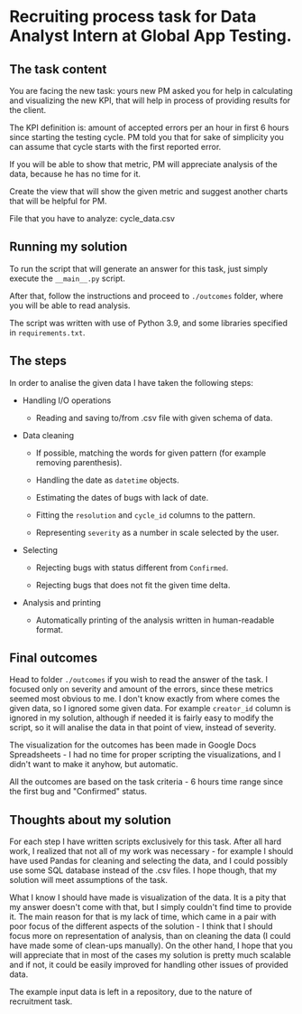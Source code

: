# Recruiting process task for Data Analyst Intern at Global App Testing.

## The task content

You are facing the new task: yours new PM asked you for help in calculating and visualizing the new KPI, that will
help in process of providing results for the client.

The KPI definition is: amount of accepted errors per an hour in first 6 hours since starting the testing cycle. PM told
you that for sake of simplicity you can assume that cycle starts with the first reported error.

If you will be able to show that metric, PM will appreciate analysis of the data, because he has no time for it.

Create the view that will show the given metric and suggest another charts that will be helpful for PM.

File that you have to analyze: cycle_data.csv

## Running my solution 

To run the script that will generate an answer for this task, just simply execute the `__main__.py` script. 

After that, follow the instructions and proceed to `./outcomes` folder, where you will be able to read analysis.

The script was written with use of Python 3.9, and some libraries specified in `requirements.txt`.


## The steps

In order to analise the given data I have taken the following steps:

- Handling I/O operations

    - Reading and saving to/from .csv file with given schema of data.

- Data cleaning

    - If possible, matching the words for given pattern (for example removing parenthesis).
    
    - Handling the date as `datetime` objects.
    
    - Estimating the dates of bugs with lack of date.
    
    - Fitting the `resolution` and `cycle_id` columns to the pattern.
    
    - Representing `severity` as a number in scale selected by the user.

- Selecting

    - Rejecting bugs with status different from `Confirmed`.
    
    - Rejecting bugs that does not fit the given time delta.

- Analysis and printing

    - Automatically printing of the analysis written in human-readable format.

## Final outcomes

Head to folder `./outcomes` if you wish to read the answer of the task. I focused only on severity and amount of the 
errors, since these metrics seemed most obvious to me. I don't know exactly from where comes the given data, so I ignored
some given data. For example `creator_id` column is ignored in my solution, although if needed it is fairly easy to 
modify the script, so it will analise the data in that point of view, instead of severity.

The visualization for the outcomes has been made in Google Docs Spreadsheets - I had no time for proper scripting the 
visualizations, and I didn't want to make it anyhow, but automatic.

All the outcomes are based on the task criteria - 6 hours time range since the first bug and "Confirmed" status.

## Thoughts about my solution

For each step I have written scripts exclusively for this task. After all hard work, I realized that not all of my work 
was necessary - for example I should have used Pandas for cleaning and selecting the data, and I could possibly use some 
SQL database instead of the .csv files. I hope though, that my solution will meet assumptions of the task.

What I know I should have made is visualization of the data. It is a pity that my answer doesn't come with that, but
I simply couldn't find time to provide it. The main reason for that is my lack of time, which came in a pair with poor
focus of the different aspects of the solution - I think that I should focus more on representation of analysis, than 
on cleaning the data (I could have made some of clean-ups manually). On the other hand, I hope that you will appreciate
that in most of the cases my solution is pretty much scalable and if not, it could be easily improved for handling other
issues of provided data.

The example input data is left in a repository, due to the nature of recruitment task.